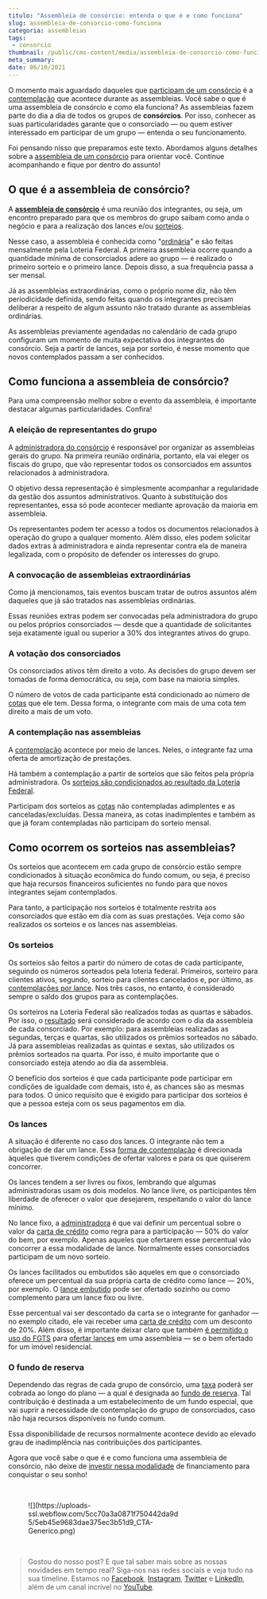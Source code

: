 ```yaml
---
titulo: "Assembleia de consórcio: entenda o que é e como funciona"
slug: assembleia-de-consorcio-como-funciona
categoria: assembleias
tags:
 - consorcio
thumbnail: /public/cms-content/media/assembleia-de-consorcio-como-funciona.jpg
meta_summary: 
date: 06/10/2021
---
```

O momento mais aguardado daqueles que [participam de um consórcio](https://www.embracon.com.br/conhecaoconsorcio/todas-as-cotas-participam-da-assembleia) é a [contemplação](https://www.embracon.com.br/conhecaoconsorcio/o-que-e-contemplacao) que acontece durante as assembleias. Você sabe o que é uma assembleia de consórcio e como ela funciona? As assembleias fazem parte do dia a dia de todos os grupos de **consórcios**. Por isso, conhecer as suas particularidades garante que o consorciado — ou quem estiver interessado em participar de um grupo — entenda o seu funcionamento.

Foi pensando nisso que preparamos este texto. Abordamos alguns detalhes sobre a [assembleia de um consórcio](https://www.embracon.com.br/conhecaoconsorcio/como-sao-realizados-os-sorteios-nas-assembleias) para orientar você. Continue acompanhando e fique por dentro do assunto!

O que é a assembleia de consórcio?
----------------------------------

A [**assembleia de consórcio**](https://www.embracon.com.br/conhecaoconsorcio/como-fico-sabendo-o-resultado-da-assembleia) é uma reunião dos integrantes, ou seja, um encontro preparado para que os membros do grupo saibam como anda o negócio e para a realização dos lances e/ou [sorteios](https://www.embracon.com.br/conhecaoconsorcio/como-sao-realizados-os-sorteios-nas-assembleias).

Nesse caso, a assembleia é conhecida como "[ordinária](https://www.embracon.com.br/conhecaoconsorcio/o-que-e-assembleia-geral-ordinaria)" e são feitas mensalmente pela Loteria Federal. A primeira assembleia ocorre quando a quantidade mínima de consorciados adere ao grupo — é realizado o primeiro sorteio e o primeiro lance. Depois disso, a sua frequência passa a ser mensal.

Já as assembleias extraordinárias, como o próprio nome diz, não têm periodicidade definida, sendo feitas quando os integrantes precisam deliberar a respeito de algum assunto não tratado durante as assembleias ordinárias.

As assembleias previamente agendadas no calendário de cada grupo configuram um momento de muita expectativa dos integrantes do consórcio. Seja a partir de lances, seja por sorteio, é nesse momento que novos contemplados passam a ser conhecidos.

Como funciona a assembleia de consórcio?
----------------------------------------

Para uma compreensão melhor sobre o evento da assembleia, é importante destacar algumas particularidades. Confira!

### A eleição de representantes do grupo

A [administradora do consórcio](https://www.embracon.com.br/blog/afinal-o-que-uma-administradora-de-consorcio-faz) é responsável por organizar as assembleias gerais do grupo. Na primeira reunião ordinária, portanto, ela vai eleger os fiscais do grupo, que vão representar todos os consorciados em assuntos relacionados à administradora.

O objetivo dessa representação é simplesmente acompanhar a regularidade da gestão dos assuntos administrativos. Quanto à substituição dos representantes, essa só pode acontecer mediante aprovação da maioria em assembleia.

Os representantes podem ter acesso a todos os documentos relacionados à operação do grupo a qualquer momento. Além disso, eles podem solicitar dados extras à administradora e ainda representar contra ela de maneira legalizada, com o propósito de defender os interesses do grupo.

### A convocação de assembleias extraordinárias

Como já mencionamos, tais eventos buscam tratar de outros assuntos além daqueles que já são tratados nas assembleias ordinárias.

Essas reuniões extras podem ser convocadas pela administradora do grupo ou pelos próprios consorciados — desde que a quantidade de solicitantes seja exatamente igual ou superior a 30% dos integrantes ativos do grupo.

### A votação dos consorciados

Os consorciados ativos têm direito a voto. As decisões do grupo devem ser tomadas de forma democrática, ou seja, com base na maioria simples.

O número de votos de cada participante está condicionado ao número de [cotas](https://www.embracon.com.br/conhecaoconsorcio/o-que-e-a-cota-de-consorcio) que ele tem. Dessa forma, o integrante com mais de uma cota tem direito a mais de um voto.

### A contemplação nas assembleias

A [contemplação](https://www.embracon.com.br/blog/quais-sao-as-formas-de-contemplacao) acontece por meio de lances. Neles, o integrante faz uma oferta de amortização de prestações.

Há também a contemplação a partir de sorteios que são feitos pela própria administradora. Os [sorteios são condicionados ao resultado da Loteria Federal](https://www.embracon.com.br/conhecaoconsorcio/como-sao-realizados-os-sorteios-nas-assembleias).

Participam dos sorteios as [cotas](https://www.embracon.com.br/conhecaoconsorcio/o-que-e-a-cota-de-consorcio) não contempladas adimplentes e as canceladas/excluídas. Dessa maneira, as cotas inadimplentes e também as que já foram contempladas não participam do sorteio mensal.

Como ocorrem os sorteios nas assembleias?
-----------------------------------------

Os sorteios que acontecem em cada grupo de consórcio estão sempre condicionados à situação econômica do fundo comum, ou seja, é preciso que haja recursos financeiros suficientes no fundo para que novos integrantes sejam contemplados.

Para tanto, a participação nos sorteios é totalmente restrita aos consorciados que estão em dia com as suas prestações. Veja como são realizados os sorteios e os lances nas assembleias.

### Os sorteios

Os sorteios são feitos a partir do número de cotas de cada participante, seguindo os números sorteados pela loteria federal. Primeiros, sorteiro para clientes ativos, segundo, sorteio para clientes cancelados e, por último, as [contemplações por lance](https://www.embracon.com.br/conhecaoconsorcio/fui-contemplado-por-lance-e-agora). Nos três casos, no entanto, é considerado sempre o saldo dos grupos para as contemplações.

Os sorteiros na Loteria Federal são realizados todas as quartas e sábados. Por isso, o [resultado](https://www.embracon.com.br/conhecaoconsorcio/como-fico-sabendo-o-resultado-da-assembleia) será considerado de acordo com o dia da assembleia de cada consorciado. Por exemplo: para assembleias realizadas as segundas, terças e quartas, são utilizados os prêmios sorteados no sábado. Já para assembleias realizadas as quintas e sextas, são utilizados os prêmios sorteados na quarta. Por isso, é muito importante que o consorciado esteja atendo ao dia da assembleia.

O benefício dos sorteios é que cada participante pode participar em condições de igualdade com demais, isto é, as chances são as mesmas para todos. O único requisito que é exigido para participar dos sorteios é que a pessoa esteja com os seus pagamentos em dia.

### Os lances

A situação é diferente no caso dos lances. O integrante não tem a obrigação de dar um lance. Essa [forma de contemplação](https://www.embracon.com.br/blog/quais-sao-as-formas-de-contemplacao) é direcionada àqueles que tiverem condições de ofertar valores e para os que quiserem concorrer.

Os lances tendem a ser livres ou fixos, lembrando que algumas administradoras usam os dois modelos. No lance livre, os participantes têm liberdade de oferecer o valor que desejarem, respeitando o valor do lance mínimo.

No lance fixo, a [administradora](https://www.embracon.com.br/blog/afinal-o-que-uma-administradora-de-consorcio-faz) é que vai definir um percentual sobre o valor da [carta de crédito](https://www.embracon.com.br/blog/o-que-voce-precisa-saber-sobre-a-carta-de-credito-de-consorcios) como regra para a participação — 50% do valor do bem, por exemplo. Apenas aqueles que ofertarem esse percentual vão concorrer a essa modalidade de lance. Normalmente esses consorciados participam de um novo sorteio.

Os lances facilitados ou embutidos são aqueles em que o consorciado oferece um percentual da sua própria carta de crédito como lance — 20%, por exemplo. O [lance embutido](https://www.embracon.com.br/blog/lance-embutido-entenda-o-que-e-como-funciona-e-como-fazer) pode ser ofertado sozinho ou como complemento para um lance fixo ou livre.

Esse percentual vai ser descontado da carta se o integrante for ganhador — no exemplo citado, ele vai receber uma [carta de crédito](https://www.embracon.com.br/blog/o-que-voce-precisa-saber-sobre-a-carta-de-credito-de-consorcios) com um desconto de 20%. Além disso, é importante deixar claro que também [é permitido o uso do FGTS](https://www.embracon.com.br/blog/5-passos-para-voce-usar-o-fgts-no-consorcio-imobiliario) para [ofertar lances](https://www.embracon.com.br/conhecaoconsorcio/como-ofertar-um-lance) em uma assembleia — se o bem ofertado for um imóvel residencial.

### O fundo de reserva

Dependendo das regras de cada grupo de consórcio, uma [taxa](https://www.embracon.com.br/conhecaoconsorcio/o-que-e-taxa-de-administracao) poderá ser cobrada ao longo do plano — a qual é designada ao [fundo de reserva](https://www.embracon.com.br/conhecaoconsorcio/o-que-e-fundo-de-reserva). Tal contribuição é destinada a um estabelecimento de um fundo especial, que vai suprir a necessidade de contemplação do grupo de consorciados, caso não haja recursos disponíveis no fundo comum.

Essa disponibilidade de recursos normalmente acontece devido ao elevado grau de inadimplência nas contribuições dos participantes.

Agora que você sabe o que é e como funciona uma assembleia de consórcio, não deixe de [investir nessa modalidade](https://www.embracon.com.br/blog/conheca-4-opcoes-para-quem-quer-comecar-a-investir) de financiamento para conquistar o seu sonho!

‍

<figure class="w-richtext-figure-type-image w-richtext-align-center" style="max-width:310px"><div>![](https://uploads-ssl.webflow.com/5cc70a3a0871f750442da9d5/5eb45e9683dae375ec3b51d9_CTA-Generico.png)</div></figure>‍

> Gostou do nosso post? E que tal saber mais sobre as nossas novidades em tempo real? Siga-nos nas redes sociais e veja tudo na sua timeline. Estamos no [Facebook](https://www.facebook.com/embracon/), [Instagram](https://www.instagram.com/embraconoficial/), [Twitter](https://twitter.com/embracon) e [LinkedIn](https://www.linkedin.com/company/1018875/), além de um canal incrível no [YouTube](https://www.youtube.com/channel/UCL-Y0mv9zc73Iek48NLUBzQ).
